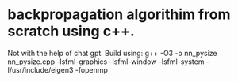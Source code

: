 # backpropagation algorithim from scratch using c++.
Not with the help of chat gpt.
Build using:  g++ -O3 -o nn_pysize nn_pysize.cpp -lsfml-graphics -lsfml-window -lsfml-system -I/usr/include/eigen3 -fopenmp
